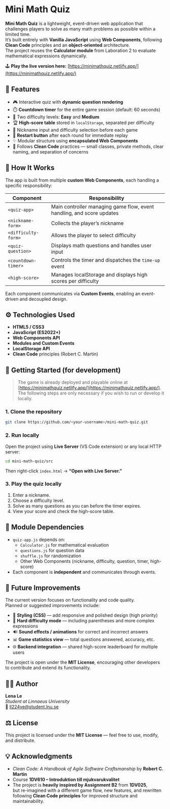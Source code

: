 # Mini Math Quiz

**Mini Math Quiz** is a lightweight, event-driven web application that challenges players to solve as many math problems as possible within a limited time.  
It’s built entirely with **Vanilla JavaScript** using **Web Components**, following **Clean Code** principles and an **object-oriented** architecture.  
The project reuses the **Calculator module** from Laboration 2 to evaluate mathematical expressions dynamically.

🕹️ **Play the live version here:** [https://minimathquiz.netlify.app/](https://minimathquiz.netlify.app/)

## 🧩 Features

- 🎮 Interactive quiz with **dynamic question rendering**
- ⏱️ **Countdown timer** for the entire game session (default: 60 seconds)
- 🧠 Two difficulty levels: **Easy** and **Medium**
- 🏆 **High-score table** stored in `localStorage`, separated per difficulty
- 👤 Nickname input and difficulty selection before each game
- 🔁 **Restart button** after each round for immediate replay
- ✨ Modular structure using **encapsulated Web Components**
- 📐 Follows **Clean Code** practices — small classes, private methods, clear naming, and separation of concerns

## 🧠 How It Works

The app is built from multiple **custom Web Components**, each handling a specific responsibility:

| Component | Responsibility |
|------------|----------------|
| `<quiz-app>` | Main controller managing game flow, event handling, and score updates |
| `<nickname-form>` | Collects the player’s nickname |
| `<difficulty-form>` | Allows the player to select difficulty |
| `<quiz-question>` | Displays math questions and handles user input |
| `<countdown-timer>` | Controls the timer and dispatches the `time-up` event |
| `<high-score>` | Manages localStorage and displays high scores per difficulty |

Each component communicates via **Custom Events**, enabling an event-driven and decoupled design.

## ⚙️ Technologies Used

- **HTML5 / CSS3**
- **JavaScript (ES2022+)**
- **Web Components API**
- **Modules and Custom Events**
- **LocalStorage API**
- **Clean Code** principles (Robert C. Martin)

## 🚀 Getting Started (for development)

> The game is already deployed and playable online at [https://minimathquiz.netlify.app/](https://minimathquiz.netlify.app/).  
> The following steps are only necessary if you wish to run or develop it locally.

### 1. Clone the repository

```bash
git clone https://github.com/<your-username>/mini-math-quiz.git
```

### 2. Run locally

Open the project using **Live Server** (VS Code extension) or any local HTTP server:

```bash
cd mini-math-quiz/src
```

Then right-click `index.html` → **“Open with Live Server.”**

### 3. Play the quiz locally

1. Enter a nickname.  
2. Choose a difficulty level.  
3. Solve as many questions as you can before the timer expires.  
4. View your score and check the high-score table.

## 🧩 Module Dependencies

- `quiz-app.js` depends on:
  - `Calculator.js` for mathematical evaluation
  - `questions.js` for question data
  - `shuffle.js` for randomization
  - Other Web Components (nickname, difficulty, question, timer, high-score)
- Each component is **independent** and communicates through events.

## 🔮 Future Improvements

The current version focuses on functionality and code quality.  
Planned or suggested improvements include:

- 🎨 **Styling (CSS)** — add responsive and polished design (high priority)
- 💪 **Hard difficulty mode** — including parentheses and more complex expressions  
- 🔊 **Sound effects / animations** for correct and incorrect answers  
- 📊 **Game statistics view** — total questions answered, accuracy, etc.  
- 🌐 **Backend integration** — shared high-score leaderboard for multiple users

The project is open under the **MIT License**, encouraging other developers to contribute and extend its functionality.

## 🧑‍💻 Author

**Lena Le**  
*Student at Linnaeus University*  
📧 ll224ve@student.lnu.se

## ⚖️ License

This project is licensed under the **MIT License** — feel free to use, modify, and distribute.  

## 💡 Acknowledgments

- *Clean Code: A Handbook of Agile Software Craftsmanship* by **Robert C. Martin**  
- Course **1DV610 – Introduktion till mjukvarukvalitet**  
- The project is **heavily inspired by Assignment B2** from **1DV025**,  
  but re-imagined with a different game flow, new features, and rewritten following **Clean Code principles** for improved structure and maintainability.
